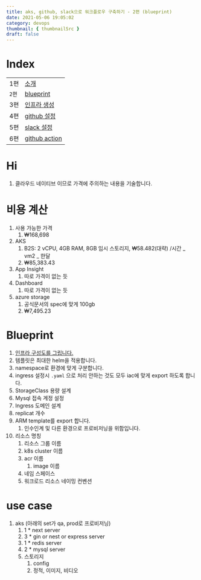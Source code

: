 ```yaml
---
title: aks, github, slack으로 워크플로우 구축하기 - 2편 (blueprint)
date: 2021-05-06 19:05:02
category: devops
thumbnail: { thumbnailSrc }
draft: false
---
```


# Index

|       |                                                            |
| ----- | ---------------------------------------------------------- |
| 1편   | [소개](/devops/workflows-with-aks-github-slack-1)          |
| `2편` | [blueprint](/devops/workflows-with-aks-github-slack-2)     |
| 3편   | [인프라 생성](/devops/workflows-with-aks-github-slack-3)   |
| 4편   | [github 설정](/devops/workflows-with-aks-github-slack-4)   |
| 5편   | [slack 설정](/devops/workflows-with-aks-github-slack-5)    |
| 6편   | [github action](/devops/workflows-with-aks-github-slack-6) |

# Hi

1. 클라우드 네이티브 이므로 가격에 주의하는 내용을 기술합니다.

# 비용 계산

1.  사용 가능한 가격
    1. ₩168,698
2.  AKS
    1. B2S: 2 vCPU, 4GB RAM, 8GB 임시 스토리지, ₩58.482(대략) /시간 _ vm2 _ 한달
    2. ₩85,383.43
3.  App Insight
    1. 따로 가격이 없는 듯
4.  Dashboard
    1. 따로 가격이 없는 듯
5.  azure storage
    1. 공식문서의 spec에 맞게 100gb
    2. ₩7,495.23

# Blueprint

1. [인프라 구성도를 그립니다.](https://github.com/dhslrl321/Finx-App)
2. 템플릿은 최대한 helm을 적용합니다.
3. namespace로 환경에 맞게 구분합니다.
4. ingress 설정시 `.yaml` 으로 처리 안하는 것도 모두 iac에 맞게 export 하도록 합니다.
5. StorageClass 용량 설계
6. Mysql 접속 계정 설정
7. Ingress 도메인 설계
8. replicat 개수
9. ARM template를 export 합니다.
   1. 인수인계 및 다른 환경으로 프로비저닝을 위함입니다.
10. 리소스 명칭
    1. 리소스 그룹 이름
    2. k8s cluster 이름
    3. acr 이름
       1. image 이름
    4. 네임 스페이스
    5. 워크로드 리소스 네이밍 컨벤션

# use case

1. aks (아래의 set가 qa, prod로 프로비저닝)
   1. 1 \* next server
   2. 3 \* gin or nest or express server
   3. 1 \* redis server
   4. 2 \* mysql server
   5. 스토리지
      1. config
      2. 정적, 이미지, 비디오
